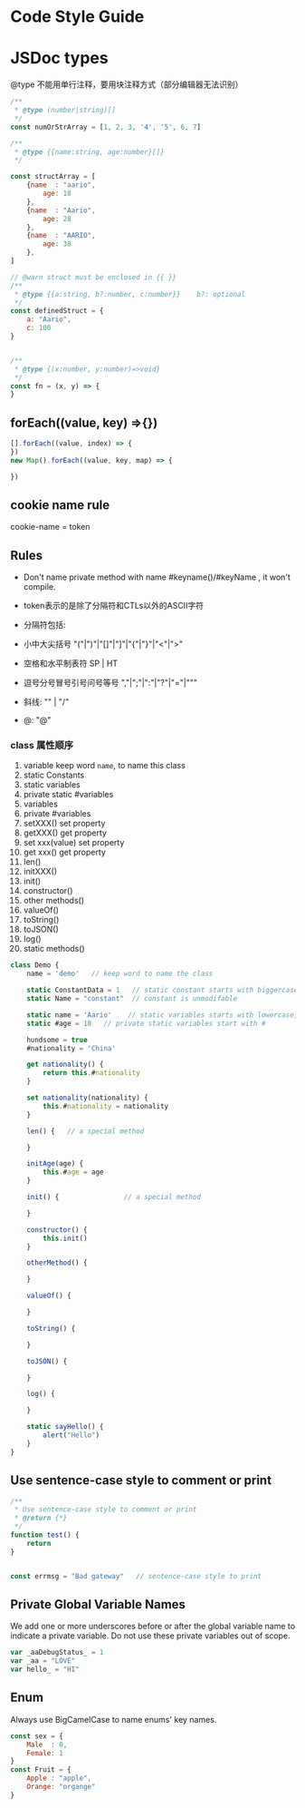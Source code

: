 # Code Style Guide

# JSDoc types
@type 不能用单行注释，要用块注释方式（部分编辑器无法识别）

```js
/**
 * @type (number|string)[]
 */
const numOrStrArray = [1, 2, 3, '4', '5', 6, 7]

/**
 * @type {{name:string, age:number}[]}
 */

const structArray = [
    {name  : "aario",
        age: 18
    },
    {name  : "Aario",
        age: 28
    },
    {name  : "AARIO",
        age: 38
    },
]

// @warn struct must be enclosed in {{ }}
/**
 * @type {{a:string, b?:number, c:number}}    b?: optional
 */
const definedStruct = {
    a: "Aario",
    c: 100
}


/**
 * @type {(x:number, y:number)=>void}
 */
const fn = (x, y) => {
}
```

## forEach((value, key) =>{})

```js
[].forEach((value, index) => {
})
new Map().forEach((value, key, map) => {

})
```

## cookie name rule

cookie-name = token

## Rules

* Don't name private method with name #keyname()/#keyName , it won't compile.


* token表示的是除了分隔符和CTLs以外的ASCII字符
* 分隔符包括:
* 小中大尖括号 "("|")"|"[]"|"]"|"{"|"}"|"<"|">"
* 空格和水平制表符 SP | HT
* 逗号分号冒号引号问号等号 ","|";"|":"|"?"|"="|"\""
* 斜线: "\" | "/"
* @: "@"

### class 属性顺序

1. variable keep word `name`, to name this class
2. static Constants
3. static variables
4. private static #variables
5. variables
6. private #variables
7. setXXX()         set property
8. getXXX()         get property 
9. set xxx(value)   set property
10. get xxx()       get property
11. len()
12. initXXX()
13. init()
14. constructor()
15. other methods()
16. valueOf()
17. toString()
18. toJSON()
19. log()
20. static methods()

```js
class Demo {
    name = 'demo'   // keep word to name the class

    static ConstantData = 1   // static constant starts with biggercase, and list in front of other properties/methods
    static Name = "constant"  // constant is unmodifable

    static name = 'Aario'    // static variables starts with lowercase, it's changable
    static #age = 18   // private static variables start with #

    hundsome = true
    #nationality = 'China'

    get nationality() {
        return this.#nationality
    }

    set nationality(nationality) {
        this.#nationality = nationality
    }

    len() {   // a special method

    }

    initAge(age) {
        this.#age = age
    }

    init() {                // a special method

    }

    constructor() {
        this.init()
    }

    otherMethod() {

    }

    valueOf() {

    }

    toString() {

    }

    toJSON() {

    }

    log() {

    }

    static sayHello() {
        alert("Hello")
    }
}
```

## Use sentence-case style to comment or print

```javascript
/**
 * Use sentence-case style to comment or print
 * @return {*}
 */
function test() {
    return
}


const errmsg = "Bad gateway"   // sentence-case style to print
```

## Private Global Variable Names

We add one or more underscores before or after the global variable name to indicate a private variable.
Do not use these private variables out of scope.

```javascript
var _aaDebugStatus_ = 1
var _aa = "LOVE"
var hello_ = "HI"  
```

## Enum

Always use BigCamelCase to name enums' key names.

```javascript
const sex = {
    Male  : 0,
    Female: 1
}
const Fruit = {
    Apple : "apple",
    Orange: "organge"
}
```